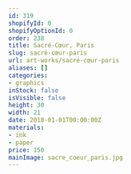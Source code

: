```yaml
---
id: 319
shopifyId: 0
shopifyOptionId: 0
order: 238
title: Sacré-Cœur, Paris
slug: sacré-cœur-paris
url: art-works/sacré-cœur-paris
aliases: []
categories:
- graphics
inStock: false
isVisible: false
height: 30
width: 21
date: 2018-01-01T00:00:00Z
materials:
- ink
- paper
price: 150
mainImage: sacre_coeur_paris.jpg
---
```

